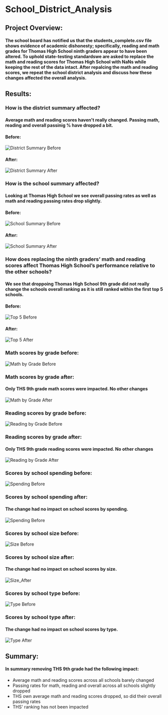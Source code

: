 # School_District_Analysis
## Project Overview:
#### The school board has notified us that the students_complete.csv file shows evidence of academic dishonesty; specifically, reading and math grades for Thomas High School ninth graders appear to have been altered. To uphold state-testing standardswe are asked to replace the math and reading scores for Thomas High School with NaNs while keeping the rest of the data intact. After repalcing the math and reading scores, we repeat the school district analysis and discuss how these changes affected the overall analysis.

## Results:
### How is the district summary affected?
#### Average math and reading scores haven't really changed. Passing math, reading and overall passinig % have dropped a bit. 
#### Before:
![District Summary Before](/Resources/DistrictSummary_Before.PNG)
#### After:
![District Summary After](/Resources/DistrictSummary_After.PNG)
### How is the school summary affected?
#### Looking at Thomas High School we see overall passing rates as well as math and reading passing rates drop slightly.
#### Before:
![School Summary Before](/Resources/SchoolSummary_Before.PNG)
#### After:
![School Summary After](/Resources/SchoolSummary_After.PNG)
### How does replacing the ninth graders’ math and reading scores affect Thomas High School’s performance relative to the other schools?
#### We see that droppoing Thomas High School 9th grade did not really change the schools overall ranking as it is still ranked within the first top 5 schools.
#### Before:
![Top 5 Before](/Resources/Top5_Before.PNG)
#### After:
![Top 5 After](/Resources/Top5_After.PNG)
### Math scores by grade before:
![Math by Grade Before](/Resources/MathByGrade_Before.PNG)
### Math scores by grade after:
#### Only THS 9th grade math scores were impacted. No other changes
![Math by Grade After](/Resources/MathByGrade_After.PNG)
### Reading scores by grade before:
![Reading by Grade Before](/Resources/ReadingByGrade_Before.PNG)
### Reading scores by grade after:
#### Only THS 9th grade reading scores were impacted. No other changes
![Reading by Grade After](/Resources/ReadingByGrade_After.PNG)
### Scores by school spending before:
![Spending Before](/Resources/BySpending_Before.PNG)
### Scores by school spending after:
#### The change had no impact on school scores by spending.
![Spending Before](/Resources/BySpending_After.PNG)
### Scores by school size before:
![Size Before](/Resources/BySize_Before.PNG)
### Scores by school size after:
#### The change had no impact on school scores by size.
![Size_After](/Resources/BySize_After.PNG)
### Scores by school type before:
![Type Before](/Resources/ByType_Before.PNG)
### Scores by school type after:
#### The change had no impact on school scores by type.
![Type After](/Resources/ByType_After.PNG)

## Summary:
#### In summary removing THS 9th grade had the following impact:
- Average math and reading scores across all schools barely changed
- Passing rates for math, reading and overall across all schools slightly dropped
- THS own average math and reading scores dropped, so did their overall passing rates
- THS' ranking has not been impacted

